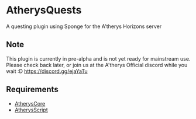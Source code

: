 # AtherysQuests
A questing plugin using Sponge for the A'therys Horizons server

## Note
This plugin is currently in pre-alpha and is not yet ready for mainstream use. Please check back later, or join us at the A'therys Official discord while you wait :D https://discord.gg/ejaYaTu 

## Requirements
* [AtherysCore](https://github.com/Atherys-Horizons/AtherysCore)
* [AtherysScript](https://github.com/Atherys-Horizons/AtherysScript)
